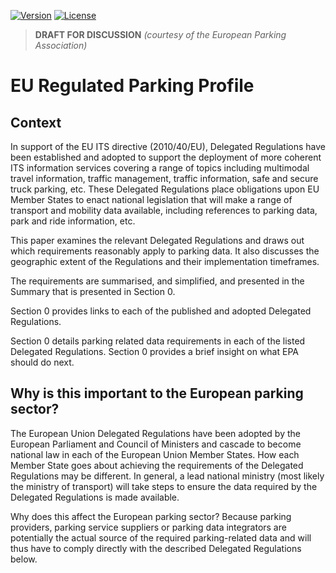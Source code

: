 [![Version](https://img.shields.io/badge/version-0%2E6-important)](#)
[![License](https://img.shields.io/badge/license-MIT)](#)

> **DRAFT FOR DISCUSSION**
> _(courtesy of the European Parking Association)_

# EU Regulated Parking Profile
## Context
In support of the EU ITS directive (2010/40/EU), Delegated Regulations have been established and
adopted to support the deployment of more coherent ITS information services covering a range of topics including multimodal travel information, traffic management, traffic information, safe and secure truck parking, etc. These Delegated Regulations place obligations upon EU Member States to enact national legislation that will make a range of transport and mobility data available, including references to parking data, park and ride information, etc.

This paper examines the relevant Delegated Regulations and draws out which requirements reasonably apply to parking data. It also discusses the geographic extent of the Regulations and their implementation timeframes.

The requirements are summarised, and simplified, and presented in the Summary that is presented in Section 0.

Section 0 provides links to each of the published and adopted Delegated Regulations.

Section 0 details parking related data requirements in each of the listed Delegated Regulations. Section 0 provides a brief insight on what EPA should do next.

## Why is this important to the European parking sector?
The European Union Delegated Regulations have been adopted by the European Parliament and Council of Ministers and cascade to become national law in each of the European Union Member States. How each Member State goes about achieving the requirements of the Delegated Regulations may be different. In general, a lead national ministry (most likely the ministry of transport) will take steps to ensure the data required by the Delegated Regulations is made available.

Why does this affect the European parking sector? Because parking providers, parking service suppliers or parking data integrators are potentially the actual source of the required parking-related data and will thus have to comply directly with the described Delegated Regulations below.
